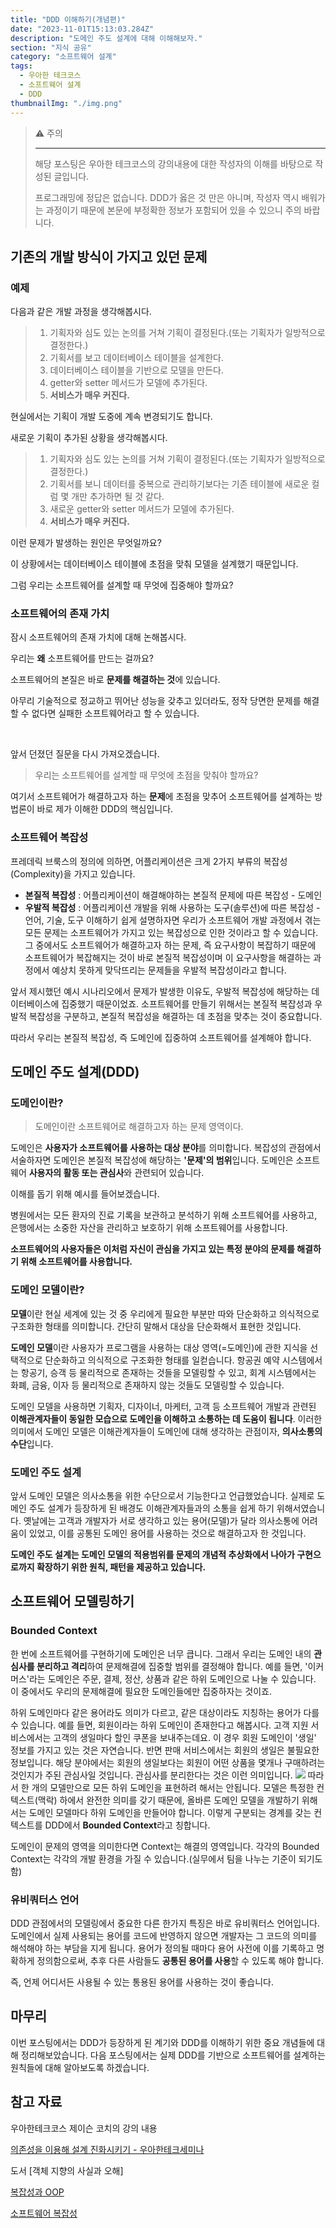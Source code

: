 ```yaml
---
title: "DDD 이해하기(개념편)"
date: "2023-11-01T15:13:03.284Z"
description: "도메인 주도 설계에 대해 이해해보자."
section: "지식 공유" 
category: "소프트웨어 설계"
tags:
  - 우아한 테크코스
  - 소프트웨어 설계
  - DDD
thumbnailImg: "./img.png"
---
```



> ⚠️ 주의
>
> ---
> 해당 포스팅은 우아한 테크코스의 강의내용에 대한 작성자의 이해를 바탕으로 작성된 글입니다.
> 
> 프로그래밍에 정답은 없습니다. DDD가 옳은 것 만은 아니며, 작성자 역시 배워가는 과정이기 때문에 본문에 부정확한 정보가 포함되어 있을 수 있으니 주의 바랍니다.

## 기존의 개발 방식이 가지고 있던 문제
### 예제
다음과 같은 개발 과정을 생각해봅시다.
> 1. 기획자와 심도 있는 논의를 거쳐 기획이 결정된다.(또는 기획자가 일방적으로 결정한다.)
> 2. 기획서를 보고 데이터베이스 테이블을 설계한다.
> 3. 데이터베이스 테이블을 기반으로 모델을 만든다.
> 4. getter와 setter 메서드가 모델에 추가된다.
> 5. **서비스가 매우 커진다.**

현실에서는 기획이 개발 도중에 계속 변경되기도 합니다.

새로운 기획이 추가된 상황을 생각해봅시다.

> 1. 기획자와 심도 있는 논의를 거쳐 기획이 결정된다.(또는 기획자가 일방적으로 결정한다.)
> 2. 기획서를 보니 데이터를 중복으로 관리하기보다는 기존 테이블에 새로운 컬럼 몇 개만 추가하면 될 것 같다.
> 3. 새로운 getter와 setter 메서드가 모델에 추가된다.
> 4. **서비스가 매우 커진다.**

이런 문제가 발생하는 원인은 무엇일까요?

이 상황에서는 데이터베이스 테이블에 초점을 맞춰 모델을 설계했기 때문입니다.

그럼 우리는 소프트웨어를 설계할 때 무엇에 집중해야 할까요?

### 소프트웨어의 존재 가치
잠시 소프트웨어의 존재 가치에 대해 논해봅시다.

우리는 **왜** 소프트웨어를 만드는 걸까요?

소프트웨어의 본질은 바로 **문제를 해결하는 것**에 있습니다.

아무리 기술적으로 정교하고 뛰어난 성능을 갖추고 있더라도, 정작 당면한 문제를 해결할 수 없다면 실패한 소프트웨어라고 할 수 있습니다.

<br/>

앞서 던졌던 질문을 다시 가져오겠습니다.

> 우리는 소프트웨어를 설계할 때 무엇에 초점을 맞춰야 할까요?

여기서 소프트웨어가 해결하고자 하는 **문제**에 초점을 맞추어 소프트웨어를 설계하는 방법론이 바로 제가 이해한 DDD의 핵심입니다.

### 소프트웨어 복잡성

프레데릭 브룩스의 정의에 의하면, 어플리케이션은 크게 2가지 부류의 복잡성(Complexity)을 가지고 있습니다.
- **본질적 복잡성** : 어플리케이션이 해결해야하는 본질적 문제에 따른 복잡성 - 도메인
- **우발적 복잡성** : 어플리케이션 개발을 위해 사용하는 도구(솔루션)에 따른 복잡성 - 언어, 기술, 도구
이해하기 쉽게 설명하자면 우리가 소프트웨어 개발 과정에서 겪는 모든 문제는 소프트웨어가 가지고 있는 복잡성으로 인한 것이라고 할 수 있습니다.
그 중에서도 소프트웨어가 해결하고자 하는 문제, 즉 요구사항이 복잡하기 때문에 소프트웨어가 복잡해지는 것이 바로 본질적 복잡성이며 이 요구사항을 해결하는 과정에서 예상치 못하게 맞닥뜨리는 문제들을 우발적 복잡성이라고 합니다.

앞서 제시했던 예시 시나리오에서 문제가 발생한 이유도, 우발적 복잡성에 해당하는 데이터베이스에 집중했기 때문이었죠.
소프트웨어를 만들기 위해서는 본질적 복잡성과 우발적 복잡성을 구분하고, 본질적 복잡성을 해결하는 데 초점을 맞추는 것이 중요합니다.

따라서 우리는 본질적 복잡성, 즉 도메인에 집중하여 소프트웨어를 설계해야 합니다.

## 도메인 주도 설계(DDD)
### 도메인이란?
> 도메인이란 소프트웨어로 해결하고자 하는 문제 영역이다.

도메인은 **사용자가 소프트웨어를 사용하는 대상 분야**를 의미합니다.
복잡성의 관점에서 서술하자면 도메인은 본질적 복잡성에 해당하는 **'문제'의 범위**입니다.
도메인은 소프트웨어 **사용자의 활동 또는 관심사**와 관련되어 있습니다.

이해를 돕기 위해 예시를 들어보겠습니다.

병원에서는 모든 환자의 진료 기록을 보관하고 분석하기 위해 소프트웨어를 사용하고, 은행에서는 소중한 자산을 관리하고 보호하기 위해 소프트웨어를 사용합니다. 

**소프트웨어의 사용자들은 이처럼 자신이 관심을 가지고 있는 특정 분야의 문제를 해결하기 위해 소프트웨어를 사용합니다.**

### 도메인 모델이란?

**모델**이란 현실 세계에 있는 것 중 우리에게 필요한 부분만 따와 단순화하고 의식적으로 구조화한 형태를 의미합니다.
간단히 말해서 대상을 단순화해서 표현한 것입니다.

**도메인 모델**이란 사용자가 프로그램을 사용하는 대상 영역(=도메인)에 관한 지식을 선택적으로 단순화하고 의식적으로 구조화한 형태를 일컫습니다.
항공권 예약 시스템에서는 항공기, 승객 등 물리적으로 존재하는 것들을 모델링할 수 있고, 회계 시스템에서는 화폐, 금융, 이자 등 물리적으로 존재하지 않는 것들도 모델링할 수 있습니다.

도메인 모델을 사용하면 기획자, 디자이너, 마케터, 고객 등 소프트웨어 개발과 관련된 **이해관계자들이 동일한 모습으로 도메인을 이해하고 소통하는 데 도움이 됩니다**.
이러한 의미에서 도메인 모델은 이해관계자들이 도메인에 대해 생각하는 관점이자, **의사소통의 수단**입니다.

### 도메인 주도 설계
앞서 도메인 모델은 의사소통을 위한 수단으로서 기능한다고 언급했었습니다. 실제로 도메인 주도 설계가 등장하게 된 배경도 이해관계자들과의 소통을 쉽게 하기 위해서였습니다.
옛날에는 고객과 개발자가 서로 생각하고 있는 용어(모델)가 달라 의사소통에 어려움이 있었고, 이를 공통된 도메인 용어를 사용하는 것으로 해결하고자 한 것입니다.

**도메인 주도 설계는 도메인 모델의 적용범위를 문제의 개념적 추상화에서 나아가 구현으로까지 확장하기 위한 원칙, 패턴을 제공하고 있습니다.**

## 소프트웨어 모델링하기

### Bounded Context
한 번에 소프트웨어를 구현하기에 도메인은 너무 큽니다.
그래서 우리는 도메인 내의 **관심사를 분리하고 격리**하여 문제해결에 집중할 범위를 결정해야 합니다. 
예를 들면, '이커머스'라는 도메인은 주문, 결제, 정산, 상품과 같은 하위 도메인으로 나눌 수 있습니다. 이 중에서도 우리의 문제해결에 필요한 도메인들에만 집중하자는 것이죠.

하위 도메인마다 같은 용어라도 의미가 다르고, 같은 대상이라도 지칭하는 용어가 다를 수 있습니다.
예를 들면, 회원이라는 하위 도메인이 존재한다고 해봅시다.
고객 지원 서비스에서는 고객의 생일마다 할인 쿠폰을 보내주는데요. 이 경우 회원 도메인이 '생일' 정보를 가지고 있는 것은 자연습니다.
반면 판매 서비스에서는 회원의 생일은 불필요한 정보입니다. 해당 분야에서는 회원의 생일보다는 회원이 어떤 상품을 몇개나 구매하려는 것인지가 주된 관심사일 것입니다.
관심사를 분리한다는 것은 이런 의미입니다.
![](https://i.imgur.com/BCfR9xO.png)
따라서 한 개의 모델만으로 모든 하위 도메인을 표현하려 해서는 안됩니다. 모델은 특정한 컨텍스트(맥락) 하에서 완전한 의미를 갖기 때문에, 올바른 도메인 모델을 개발하기 위해서는 도메인 모델마다 하위 도메인을 만들어야 합니다.
이렇게 구분되는 경계를 갖는 컨텍스트를 DDD에서 **Bounded Context**라고 칭합니다.

도메인이 문제의 영역을 의미한다면 Context는 해결의 영역입니다.
각각의 Bounded Context는 각각의 개발 환경을 가질 수 있습니다.(실무에서 팀을 나누는 기준이 되기도 함)

### 유비쿼터스 언어
DDD 관점에서의 모델링에서 중요한 다른 한가지 특징은 바로 유비쿼터스 언어입니다.
도메인에서 실제 사용되는 용어를 코드에 반영하지 않으면 개발자는 그 코드의 의미를 해석해야 하는 부담을 지게 됩니다.
용어가 정의될 때마다 용어 사전에 이를 기록하고 명확하게 정의함으로써, 추후 다른 사람들도 **공통된 용어를 사용**할 수 있도록 해야 합니다.

즉, 언제 어디서든 사용될 수 있는 통용된 용어를 사용하는 것이 좋습니다.

## 마무리
이번 포스팅에서는 DDD가 등장하게 된 계기와 DDD를 이해하기 위한 중요 개념들에 대해 정리해보았습니다.
다음 포스팅에서는 실제 DDD를 기반으로 소프트웨어를 설계하는 원칙들에 대해 알아보도록 하겠습니다.
## 참고 자료
우아한테크코스 제이슨 코치의 강의 내용

[의존성을 이용해 설계 진화시키기 - 우아한테크세미나](https://youtu.be/dJ5C4qRqAgA)

도서 \[객체 지향의 사실과 오해]

[복잡성과 OOP](http://redutan.github.io/2016/10/13/complexity-and-oop)

[소프트웨어 복잡성](https://kwangyulseo.com/2015/04/28/%EC%86%8C%ED%94%84%ED%8A%B8%EC%9B%A8%EC%96%B4-%EB%B3%B5%EC%9E%A1%EC%84%B1/)